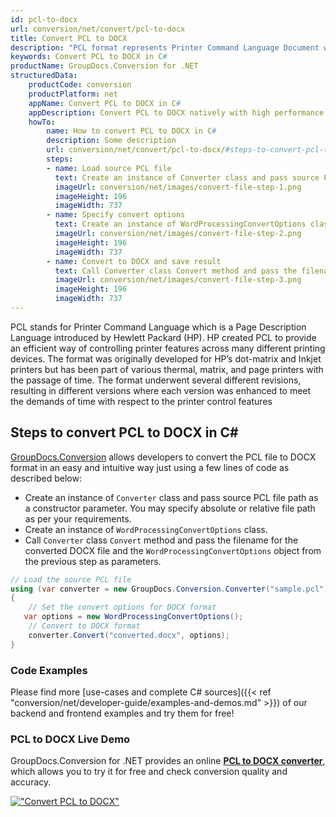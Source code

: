 ```yaml
---
id: pcl-to-docx
url: conversion/net/convert/pcl-to-docx
title: Convert PCL to DOCX
description: "PCL format represents Printer Command Language Document with .pcl extension. Learn how to convert PCL to DOCX file programmatically in C# language using GroupDocs.Conversion for .NET library."
keywords: Convert PCL to DOCX in C#
productName: GroupDocs.Conversion for .NET
structuredData:
    productCode: conversion
    productPlatform: net
    appName: Convert PCL to DOCX in C#
    appDescription: Convert PCL to DOCX natively with high performance using C# language and server side GroupDocs.Conversion for .NET APIs, without the use of any software like Microsoft or Open Office.
    howTo:
        name: How to convert PCL to DOCX in C# 
        description: Some description
        url: conversion/net/convert/pcl-to-docx/#steps-to-convert-pcl-to-docx-in-c
        steps:
        - name: Load source PCL file 
          text: Create an instance of Converter class and pass source PCL file path as a constructor parameter. You may specify absolute or relative file path as per your requirements. 
          imageUrl: conversion/net/images/convert-file-step-1.png
          imageHeight: 196
          imageWidth: 737
        - name: Specify convert options 
          text: Create an instance of WordProcessingConvertOptions class.
          imageUrl: conversion/net/images/convert-file-step-2.png
          imageHeight: 196
          imageWidth: 737
        - name: Convert to DOCX and save result 
          text: Call Converter class Convert method and pass the filename for the converted HTML file and the WordProcessingConvertOptions object from the previous step as parameters.
          imageUrl: conversion/net/images/convert-file-step-3.png
          imageHeight: 196
          imageWidth: 737
---
```


PCL stands for Printer Command Language which is a Page Description Language introduced by Hewlett Packard (HP). HP created PCL to provide an efficient way of controlling printer features across many different printing devices. The format was originally developed for HP’s dot-matrix and Inkjet printers but has been part of various thermal, matrix, and page printers with the passage of time. The format underwent several different revisions, resulting in different versions where each version was enhanced to meet the demands of time with respect to the printer control features

## Steps to convert PCL to DOCX in C#

[GroupDocs.Conversion](https://products.groupdocs.com/conversion/net) allows developers to convert the PCL file to DOCX format in an easy and intuitive way just using a few lines of code as described below:

* Create an instance of `Converter` class and pass source PCL file path as a constructor parameter. You may specify absolute or relative file path as per your requirements. 
* Create an instance of `WordProcessingConvertOptions` class.
* Call `Converter` class `Convert` method and pass the filename for the converted DOCX file and the `WordProcessingConvertOptions` object from the previous step as parameters.

```csharp
// Load the source PCL file
using (var converter = new GroupDocs.Conversion.Converter("sample.pcl"))
{
    // Set the convert options for DOCX format
   var options = new WordProcessingConvertOptions();
    // Convert to DOCX format
    converter.Convert("converted.docx", options);
}
```

### Code Examples

Please find more [use-cases and complete C# sources]({{< ref "conversion/net/developer-guide/examples-and-demos.md" >}}) of our backend and frontend examples and try them for free!

### PCL to DOCX Live Demo

GroupDocs.Conversion for .NET provides an online [**PCL to DOCX converter**](https://products.groupdocs.app/conversion/pcl-to-docx), which allows you to try it for free and check conversion quality and accuracy.

[!["Convert PCL to DOCX"](conversion/net/images/convert-to-docx/convert-pcl-to-docx.png)](https://products.groupdocs.app/conversion/pcl-to-docx)